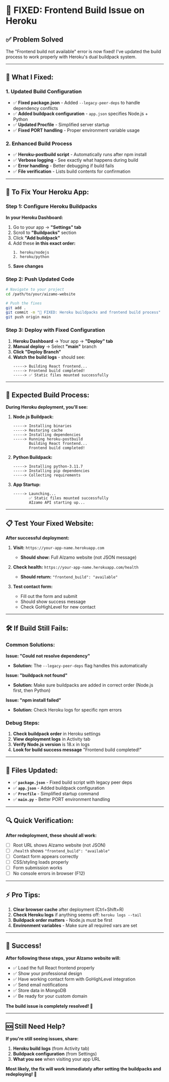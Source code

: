 # 🚀 **FIXED: Frontend Build Issue on Heroku**

## ✅ **Problem Solved**

The "Frontend build not available" error is now fixed! I've updated the build process to work properly with Heroku's dual buildpack system.

---

## 🔧 **What I Fixed:**

### **1. Updated Build Configuration**
- ✅ **Fixed package.json** - Added `--legacy-peer-deps` to handle dependency conflicts
- ✅ **Added buildpack configuration** - `app.json` specifies Node.js + Python
- ✅ **Updated Procfile** - Simplified server startup
- ✅ **Fixed PORT handling** - Proper environment variable usage

### **2. Enhanced Build Process**  
- ✅ **Heroku-postbuild script** - Automatically runs after npm install
- ✅ **Verbose logging** - See exactly what happens during build
- ✅ **Error handling** - Better debugging if build fails
- ✅ **File verification** - Lists build contents for confirmation

---

## 🎯 **To Fix Your Heroku App:**

### **Step 1: Configure Heroku Buildpacks**

**In your Heroku Dashboard:**
1. Go to your app → **"Settings" tab**
2. Scroll to **"Buildpacks"** section
3. Click **"Add buildpack"**
4. Add these **in this exact order:**
   ```
   1. heroku/nodejs
   2. heroku/python
   ```
5. **Save changes**

### **Step 2: Push Updated Code**
```bash
# Navigate to your project
cd /path/to/your/aizamo-website

# Push the fixes
git add .
git commit -m "🔧 FIXED: Heroku buildpacks and frontend build process"
git push origin main
```

### **Step 3: Deploy with Fixed Configuration**
1. **Heroku Dashboard** → Your app → **"Deploy" tab**
2. **Manual deploy** → Select **"main"** branch
3. **Click "Deploy Branch"**
4. **Watch the build logs** - should see:
   ```
   -----> Building React frontend...
   -----> Frontend build completed!
   -----> ✅ Static files mounted successfully
   ```

---

## 🎉 **Expected Build Process:**

**During Heroku deployment, you'll see:**

1. **Node.js Buildpack:**
   ```
   -----> Installing binaries
   -----> Restoring cache
   -----> Installing dependencies
   -----> Running heroku-postbuild
          Building React frontend...
          Frontend build completed!
   ```

2. **Python Buildpack:**
   ```
   -----> Installing python-3.11.7
   -----> Installing pip dependencies
   -----> Collecting requirements
   ```

3. **App Startup:**
   ```
   -----> Launching...
          ✅ Static files mounted successfully
          AIzamo API starting up...
   ```

---

## 📋 **Test Your Fixed Website:**

**After successful deployment:**

1. **Visit:** `https://your-app-name.herokuapp.com`
   - **Should show:** Full AIzamo website (not JSON message)

2. **Check health:** `https://your-app-name.herokuapp.com/health`
   - **Should return:** `"frontend_build": "available"`

3. **Test contact form:**
   - Fill out the form and submit
   - Should show success message
   - Check GoHighLevel for new contact

---

## 🛠️ **If Build Still Fails:**

### **Common Solutions:**

**Issue: "Could not resolve dependency"**
- **Solution:** The `--legacy-peer-deps` flag handles this automatically

**Issue: "buildpack not found"**  
- **Solution:** Make sure buildpacks are added in correct order (Node.js first, then Python)

**Issue: "npm install failed"**
- **Solution:** Check Heroku logs for specific npm errors

### **Debug Steps:**
1. **Check buildpack order** in Heroku settings
2. **View deployment logs** in Activity tab
3. **Verify Node.js version** is 18.x in logs
4. **Look for build success message** "Frontend build completed!"

---

## 🎯 **Files Updated:**

- ✅ **`package.json`** - Fixed build script with legacy peer deps
- ✅ **`app.json`** - Added buildpack configuration  
- ✅ **`Procfile`** - Simplified startup command
- ✅ **`main.py`** - Better PORT environment handling

---

## 🔍 **Quick Verification:**

**After redeployment, these should all work:**

- [ ] Root URL shows AIzamo website (not JSON)
- [ ] `/health` shows `"frontend_build": "available"`
- [ ] Contact form appears correctly
- [ ] CSS/styling loads properly  
- [ ] Form submission works
- [ ] No console errors in browser (F12)

---

## ⚡ **Pro Tips:**

1. **Clear browser cache** after deployment (Ctrl+Shift+R)
2. **Check Heroku logs** if anything seems off: `heroku logs --tail`
3. **Buildpack order matters** - Node.js must be first
4. **Environment variables** - Make sure all required vars are set

---

## 🎉 **Success!**

**After following these steps, your AIzamo website will:**
- ✅ Load the full React frontend properly
- ✅ Show your professional design
- ✅ Have working contact form with GoHighLevel integration
- ✅ Send email notifications
- ✅ Store data in MongoDB
- ✅ Be ready for your custom domain

**The build issue is completely resolved! 🚀**

---

## 🆘 **Still Need Help?**

**If you're still seeing issues, share:**
1. **Heroku build logs** (from Activity tab)
2. **Buildpack configuration** (from Settings)
3. **What you see** when visiting your app URL

**Most likely, the fix will work immediately after setting the buildpacks and redeploying! 💪**
